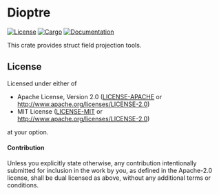 # Dioptre

[![License](https://img.shields.io/crates/l/dioptre.svg)](https://github.com/driveyard/driveyard)
[![Cargo](https://img.shields.io/crates/v/dioptre.svg)](https://crates.io/crates/dioptre)
[![Documentation](https://docs.rs/dioptre/badge.svg)](https://docs.rs/dioptre)

This crate provides struct field projection tools.

## License

Licensed under either of

* Apache License, Version 2.0 ([LICENSE-APACHE](../LICENSE-APACHE) or
  http://www.apache.org/licenses/LICENSE-2.0)
* MIT License ([LICENSE-MIT](../LICENSE-MIT) or
  http://www.apache.org/licenses/LICENSE-2.0)

at your option.

#### Contribution

Unless you explicitly state otherwise, any contribution intentionally submitted
for inclusion in the work by you, as defined in the Apache-2.0 license, shall
be dual licensed as above, without any additional terms or conditions.
